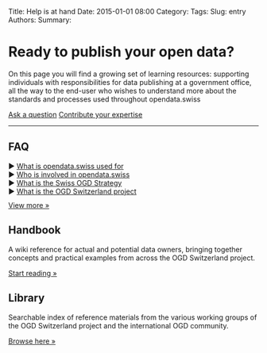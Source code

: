 Title: Help is at hand
Date: 2015-01-01 08:00
Category:
Tags:
Slug: entry
Authors:
Summary:

# Ready to publish your open data?

On this page you will find a growing set of learning resources: supporting individuals with responsibilities for data publishing at a government office, all the way to the end-user who wishes to understand more about the standards and processes used throughout opendata.swiss

<a class="btn btn-primary" href="/en/contact" role="button">Ask a question</a> <a class="btn btn-success" href="http://www.ogdhandbook.ch" role="button">Contribute your expertise</a>

<hr></hr>

<div class="row">
<div class="col-md-4">
<i class="fa fa-question-circle fa-lg" style="font-size: 10em; color:#009688"></i>
<h2>FAQ</h2>
&#x25B6; <a href="#">What is opendata.swiss used for</a><br>
&#x25B6; <a href="#">Who is involved in opendata.swiss</a><br>
&#x25B6; <a href="#">What is the Swiss OGD Strategy</a><br>
&#x25B6; <a href="#">What is the OGD Switzerland project</a><br>
<p style="margin-top:0.8em"><a class="btn btn-default" href="#" role="button">View more »</a></p>
</div>
<div class="col-md-4">
<i class="fa fa-book fa-lg" style="font-size: 10em; color:#009688"></i>
<h2>Handbook</h2>
<p>A wiki reference for actual and potential data owners, bringing together concepts and practical examples from across the OGD Switzerland project.</p>
<p><a class="btn btn-default" href="http://beta.ogdhandbook.ch" role="button">Start reading »</a></p>
</div>
<div class="col-md-4">
<i class="fa fa-folder-open fa-lg" style="font-size: 10em; color:#009688"></i>
<h2>Library</h2>
<p>Searchable index of reference materials from the various working groups of the OGD Switzerland project and the international OGD community.</p>
<p><a class="btn btn-default" href="http://beta.ogdhandbook.ch/library/references" role="button">Browse here »</a></p>
</div>
</div>
